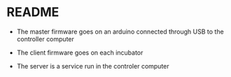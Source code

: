 README
======


* The master firmware goes on an arduino connected through USB to the controller computer

* The client firmware goes on each incubator

* The server is a service run in the controler computer

